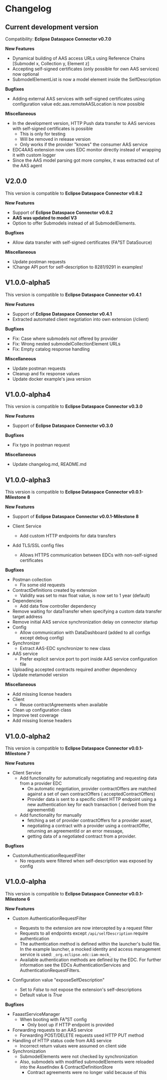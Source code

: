 # Changelog

## Current development version

Compatibility: **Eclipse Dataspace Connector v0.7.0**

**New Features**

* Dynamical building of AAS access URLs using Reference Chains [Submodel x, Collection y, Element z]
* Accepting self-signed certificates (only possible for own AAS services) now optional
* SubmodelElementList is now a model element inside the SelfDescription

**Bugfixes**

* Adding external AAS services with self-signed certificates using configuration value edc.aas.remoteAASLocation is now possible

**Miscellaneous**

* In the development version, HTTP Push data transfer to AAS services with self-signed certificates is possible
  * This is only for testing
  * Will be removed in release version
  * Only works if the provider "knows" the consumer AAS service
* EDC4AAS extension now uses EDC monitor directly instead of wrapping it with custom logger
* Since the AAS model parsing got more complex, it was extracted out of the AAS agent

## V2.0.0

This version is compatible to **Eclipse Dataspace Connector v0.6.2**

**New Features**

* Support of **Eclipse Dataspace Connector v0.6.2**
* **AAS was updated to model V3**
* Option to offer Submodels instead of all SubmodelElements.

**Bugfixes**

* Allow data transfer with self-signed certificates (FA³ST DataSource)

**Miscellaneous**

* Update postman requests
* !Change API port for self-description to 8281/9291 in examples!


## V1.0.0-alpha5

This version is compatible to **Eclipse Dataspace Connector v0.4.1**

**New Features**

* Support of **Eclipse Dataspace Connector v0.4.1**
* Extracted automated client negotiation into own extension (/client)
 
**Bugfixes**

* Fix: Case where submodels not offered by provider
* Fix: Wrong nested submodelCollectionElement URLs
* Fix: Empty catalog response handling

**Miscellaneous**

* Update postman requests
* Cleanup and fix response values
* Update docker example's java version

## V1.0.0-alpha4

This version is compatible to **Eclipse Dataspace Connector v0.3.0**

**New Features**
  
* Support of **Eclipse Dataspace Connector v0.3.0**

**Bugfixes**

* Fix typo in postman request

**Miscellaneous**

* Update changelog.md, README.md

## V1.0.0-alpha3

This version is compatible to **Eclipse Dataspace Connector v0.0.1-Milestone 8**

**New Features**

* Support of **Eclipse Dataspace Connector v0.0.1-Milestone 8**

* Client Service
    * Add custom HTTP endpoints for data transfers
* Add TLS/SSL config files
    * Allows HTTPS communication between EDCs with non-self-signed certificates

**Bugfixes**

* Postman collection
    * Fix some old requests
* ContractDefinitions created by extension
    * Validity was set to max float value, is now set to 1 year (default)
* Dependencies
    * Add data flow controller dependency
* Remove waiting for dataTransfer when specifying a custom data transfer target address
* Remove initial AAS service synchronization delay on connector startup
* Config
    * Allow communication with DataDashboard (added to all configs except debug config)
* Synchronizer
    * Extract AAS-EDC synchronizer to new class
* AAS service
    * Prefer explicit service port to port inside AAS service configuration file
* Uploading accepted contracts required another dependency
* Update metamodel version

**Miscellaneous**

* Add missing license headers
* Client
    * Reuse contractAgreements when available
* Clean up configuration class
* Improve test coverage
* Add missing license headers

## V1.0.0-alpha2

This version is compatible to **Eclipse Dataspace Connector v0.0.1-Milestone 7**

**New Features**

* Client Service
    * Add functionality for automatically negotiating and requesting data from a provider EDC
        * On automatic negotiation, provider contractOffers are matched against a set of own contractOffers (
          acceptedContractOffers)
        * Provider data is sent to a specific client HTTP endpoint using a new authentication key for each transaction (
          derived from the agreementId)
    * Add functionality for manually
        * fetching a set of provider contractOffers for a provider asset,
        * negotiating a contract with a provider using a contractOffer, returning an agreementId or an error message,
        * getting data of a negotiated contract from a provider.

**Bugfixes**

* CustomAuthenticationRequestFilter
    * No requests were filtered when self-description was exposed by config

## V1.0.0-alpha

This version is compatible to **Eclipse Dataspace Connector v0.0.1-Milestone 6**

**New Features**

* Custom AuthenticationRequestFilter
    * Requests to the extension are now intercepted by a request filter
    * Requests to all endpoints except `/api/selfDescription` require authentication
    * The authentication method is defined within the launcher's build file. In the example launcher, a mocked identity
      and access management service is used: `_org.eclipse.edc:iam-mock_`
    * Available authentication methods are defined by the EDC. For further information see the EDCs
      AuthenticationServices and AuthenticationRequestFilters.

* Configuration value "exposeSelfDescription"
    * Set to _False_ to not expose the extension's self-descriptions
    * Default value is _True_

**Bugfixes**

* FaaastServiceManager
    * When booting with FA³ST config
        * Only boot up if HTTP endpoint is provided
* Forwarding requests to an AAS service
    * Forwarding POST/DELETE requests used HTTP PUT method
* Handling of HTTP status code from AAS service
    * Incorrect return values were assumed on client side
* Synchronization
    * SubmodelElements were not checked by synchronization
    * Also, submodels with modified submodelElements were reloaded into the AssetIndex & ContractDefinitionStore
        * Contract agreements were no longer valid because of this
